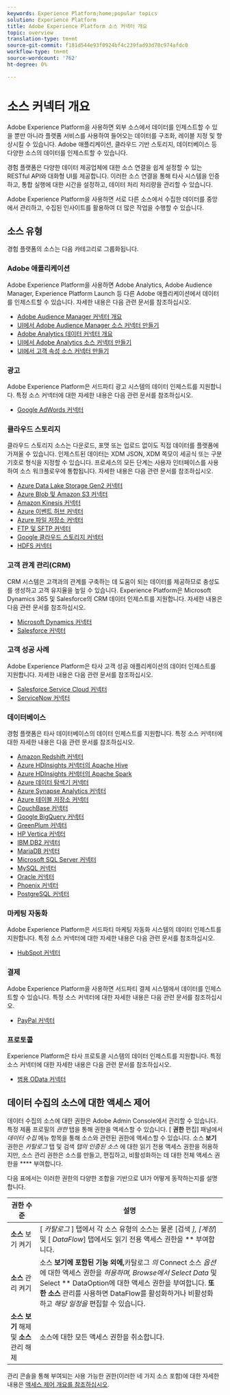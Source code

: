 ```yaml
---
keywords: Experience Platform;home;popular topics
solution: Experience Platform
title: Adobe Experience Platform 소스 커넥터 개요
topic: overview
translation-type: tm+mt
source-git-commit: f181d544e93f0924bf4c239fad93d78c974afdc0
workflow-type: tm+mt
source-wordcount: '762'
ht-degree: 0%

---
```



# 소스 커넥터 개요

Adobe Experience Platform을 사용하면 외부 소스에서 데이터를 인제스트할 수 있을 뿐만 아니라 플랫폼 서비스를 사용하여 들어오는 데이터를 구조화, 레이블 지정 및 향상시킬 수 있습니다. Adobe 애플리케이션, 클라우드 기반 스토리지, 데이터베이스 등 다양한 소스의 데이터를 인제스트할 수 있습니다.

경험 플랫폼은 다양한 데이터 제공업체에 대한 소스 연결을 쉽게 설정할 수 있는 RESTful API와 대화형 UI를 제공합니다. 이러한 소스 연결을 통해 타사 시스템을 인증하고, 통합 실행에 대한 시간을 설정하고, 데이터 처리 처리량을 관리할 수 있습니다.

Adobe Experience Platform을 사용하면 서로 다른 소스에서 수집한 데이터를 중앙에서 관리하고, 수집된 인사이트를 활용하여 더 많은 작업을 수행할 수 있습니다.

## 소스 유형

경험 플랫폼의 소스는 다음 카테고리로 그룹화됩니다.

### Adobe 애플리케이션

Adobe Experience Platform을 사용하면 Adobe Analytics, Adobe Audience Manager, Experience Platform Launch 등 다른 Adobe 애플리케이션에서 데이터를 인제스트할 수 있습니다. 자세한 내용은 다음 관련 문서를 참조하십시오.

- [Adobe Audience Manager 커넥터 개요](connectors/adobe-applications/audience-manager.md)
- [UI에서 Adobe Audience Manager 소스 커넥터 만들기](./tutorials/ui/create/adobe-applications/audience-manager.md)
- [Adobe Analytics 데이터 커넥터 개요](connectors/adobe-applications/analytics.md)
- [UI에서 Adobe Analytics 소스 커넥터 만들기](./tutorials/ui/create/adobe-applications/analytics.md)
- [UI에서 고객 속성 소스 커넥터 만들기](./tutorials/ui/create/adobe-applications/customer-attributes.md)

### 광고

Adobe Experience Platform은 서드파티 광고 시스템의 데이터 인제스트를 지원합니다. 특정 소스 커넥터에 대한 자세한 내용은 다음 관련 문서를 참조하십시오.

- [Google AdWords 커넥터](connectors/advertising/ads.md)

### 클라우드 스토리지

클라우드 스토리지 소스는 다운로드, 포맷 또는 업로드 없이도 직접 데이터를 플랫폼에 가져올 수 있습니다. 인제스트된 데이터는 XDM JSON, XDM 쪽모이 세공식 또는 구분 기호로 형식을 지정할 수 있습니다. 프로세스의 모든 단계는 사용자 인터페이스를 사용하여 소스 워크플로우에 통합됩니다. 자세한 내용은 다음 관련 문서를 참조하십시오.

- [Azure Data Lake Storage Gen2 커넥터](connectors/cloud-storage/adls-gen2.md)
- [Azure Blob 및 Amazon S3 커넥터](connectors/cloud-storage/blob-s3.md)
- [Amazon Kinesis 커넥터](connectors/cloud-storage/kinesis.md)
- [Azure 이벤트 허브 커넥터](connectors/cloud-storage/eventhub.md)
- [Azure 파일 저장소 커넥터](connectors/cloud-storage/azure-file-storage.md)
- [FTP 및 SFTP 커넥터](connectors/cloud-storage/ftp-sftp.md)
- [Google 클라우드 스토리지 커넥터](connectors/cloud-storage/google-cloud-storage.md)
- [HDFS 커넥터](connectors/cloud-storage/hdfs.md)

### 고객 관계 관리(CRM)

CRM 시스템은 고객과의 관계를 구축하는 데 도움이 되는 데이터를 제공하므로 충성도를 생성하고 고객 유지율을 높일 수 있습니다. Experience Platform은 Microsoft Dynamics 365 및 Salesforce의 CRM 데이터 인제스트를 지원합니다. 자세한 내용은 다음 관련 문서를 참조하십시오.

- [Microsoft Dynamics 커넥터](connectors/crm/ms-dynamics.md)
- [Salesforce 커넥터](connectors/crm/salesforce.md)

### 고객 성공 사례

Adobe Experience Platform은 타사 고객 성공 애플리케이션의 데이터 인제스트를 지원합니다. 자세한 내용은 다음 관련 문서를 참조하십시오.

- [Salesforce Service Cloud 커넥터](connectors/customer-success/salesforce-service-cloud.md)
- [ServiceNow 커넥터](connectors/customer-success/servicenow.md)

### 데이터베이스

경험 플랫폼은 타사 데이터베이스의 데이터 인제스트를 지원합니다. 특정 소스 커넥터에 대한 자세한 내용은 다음 관련 문서를 참조하십시오.

- [Amazon Redshift 커넥터](connectors/databases/redshift.md)
- [Azure HDInsights 커넥터의 Apache Hive](connectors/databases/hive.md)
- [Azure HDInsights 커넥터의 Apache Spark](connectors/databases/spark.md)
- [Azure 데이터 탐색기 커넥터](connectors/databases/data-explorer.md)
- [Azure Synapse Analytics 커넥터](connectors/databases/synapse-analytics.md)
- [Azure 테이블 저장소 커넥터](connectors/databases/ats.md)
- [CouchBase 커넥터](connectors/databases/couchbase.md)
- [Google BigQuery 커넥터](connectors/databases/bigquery.md)
- [GreenPlum 커넥터](connectors/databases/greenplum.md)
- [HP Vertica 커넥터](connectors/databases/hp-vertica.md)
- [IBM DB2 커넥터](connectors/databases/ibm-db2.md)
- [MariaDB 커넥터](connectors/databases/mariadb.md)
- [Microsoft SQL Server 커넥터](connectors/databases/sql-server.md)
- [MySQL 커넥터](connectors/databases/mysql.md)
- [Oracle 커넥터](connectors/databases/oracle.md)
- [Phoenix 커넥터](connectors/databases/phoenix.md)
- [PostgreSQL 커넥터](connectors/databases/postgres.md)

### 마케팅 자동화

Adobe Experience Platform은 서드파티 마케팅 자동화 시스템의 데이터 인제스트를 지원합니다. 특정 소스 커넥터에 대한 자세한 내용은 다음 관련 문서를 참조하십시오.

- [HubSpot 커넥터](connectors/marketing-automation/hubspot.md)

### 결제

Adobe Experience Platform을 사용하면 서드파티 결제 시스템에서 데이터를 인제스트할 수 있습니다. 특정 소스 커넥터에 대한 자세한 내용은 다음 관련 문서를 참조하십시오.

- [PayPal 커넥터](connectors/payments/paypal.md)

### 프로토콜

Experience Platform은 타사 프로토콜 시스템의 데이터 인제스트를 지원합니다. 특정 소스 커넥터에 대한 자세한 내용은 다음 관련 문서를 참조하십시오.

- [범용 OData 커넥터](connectors/protocols/odata.md)

## 데이터 수집의 소스에 대한 액세스 제어

데이터 수집의 소스에 대한 권한은 Adobe Admin Console에서 관리할 수 있습니다. 특정 제품 프로필의 *권한* 탭을 통해 권한을 액세스할 수 있습니다. [ **권한** 편집] 패널에서 *데이터 수집* 메뉴 항목을 통해 소스와 관련된 권한에 액세스할 수 있습니다. 소스 **보기** 권한은 *카탈로그* 탭 및 검색 *탭의 인증된 소스* 에 대한 읽기 전용 액세스 권한을 허용하지만, 소스 관리 권한은 소스를 만들고, 편집하고, 비활성화하는 데 대한 전체 액세스 권한을 **** 부여합니다.

다음 표에서는 이러한 권한의 다양한 조합을 기반으로 UI가 어떻게 동작하는지를 설명합니다.

| 권한 수준 | 설명 |
| ---- | ----|
| **소스** 보기 켜기 | [ *카탈로그* ] 탭에서 각 소스 유형의 소스는 물론 [검색 *], [계정*] 및 [ *DataFlow*] 탭에서도 읽기 전용 액세스 권한을 ** 부여합니다. |
| **소스** 관리 켜기 | 소스 **보기에 포함된 기능 외에,**&#x200B;카탈로그 *의* Connect 소스 *옵션* 에 대한 액세스 권한을 *허용하며, Browse에서 Select Data* 및 Select ** DataOption에 대한 액세스 권한을 부여합니다. **또한 소스** 관리를 사용하면 DataFlow를 활성화하거나 비활성화하고 *해당 일정을* 편집할 수 있습니다. |
| **소스 보기** 해제 및 **소스** 관리 해제 | 소스에 대한 모든 액세스 권한을 취소합니다. |

관리 콘솔을 통해 부여되는 사용 가능한 권한(이러한 네 가지 소스 포함)에 대한 자세한 내용은 [액세스 제어 개요를 참조하십시오](../access-control/home.md).
